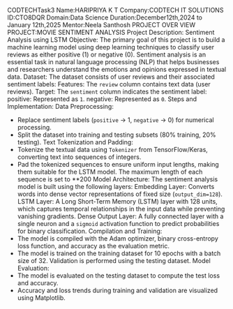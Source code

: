 CODTECHTask3 Name:HARIPRIYA K T Company:CODTECH IT SOLUTIONS ID:CTO8DQR Domain:Data Science Duration:December12th,2024 to January 12th,2025 Mentor:Neela Santhosh PROJECT OVER VIEW 
PROJECT:MOVIE SENTIMENT ANALYSIS
Project Description: Sentiment Analysis using LSTM
Objective:
The primary goal of this project is to build a machine learning model using deep learning techniques to classify user reviews as either positive (1) or negative (0). Sentiment analysis is an essential task in natural language processing (NLP) that helps businesses and researchers understand the emotions and opinions expressed in textual data.
Dataset:
The dataset consists of user reviews and their associated sentiment labels:
Features: The `review` column contains text data (user reviews).
Target: The `sentiment` column indicates the sentiment label:
 positive: Represented as `1`.
negative: Represented as `0`.
Steps and Implementation:
Data Preprocessing:
   - Replace sentiment labels (`positive` → 1, `negative` → 0) for numerical processing.
   - Split the dataset into training and testing subsets (80% training, 20% testing).
Text Tokenization and Padding:
   - Tokenize the textual data using `Tokenizer` from TensorFlow/Keras, converting text into sequences of integers.
   - Pad the tokenized sequences to ensure uniform input lengths, making them suitable for the LSTM model. The maximum length of each sequence is set to **200 Model Architecture:
   The sentiment analysis model is built using the following layers:
  Embedding Layer: Converts words into dense vector representations of fixed size (`output_dim=128`).
  LSTM Layer: A Long Short-Term Memory (LSTM) layer with 128 units, which captures temporal relationships in the input data while preventing vanishing gradients.
   Dense Output Layer: A fully connected layer with a single neuron and a `sigmoid` activation function to predict probabilities for binary classification.
Compilation and Training:
   - The model is compiled with the Adam optimizer, binary cross-entropy loss function, and accuracy as the evaluation metric.
   - The model is trained on the training dataset for 10 epochs with a batch size of 32. Validation is performed using the testing dataset.
Model Evaluation:
   - The model is evaluated on the testing dataset to compute the test loss and accuracy.
   - Accuracy and loss trends during training and validation are visualized using Matplotlib.
